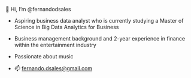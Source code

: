👋 Hi, I’m @fernandodsales

- Aspiring business data analyst who is currently studying a Master of Science in Big Data Analytics for Business
  
- Business management background and 2-year experience in finance within the entertainment industry
  
- Passionate about music

- 📫 fernando.dsales@gmail.com

<!---
heyspaceturtle/heyspaceturtle is a ✨ special ✨ repository because its `README.md` (this file) appears on your GitHub profile.
You can click the Preview link to take a look at your changes.
--->
